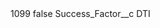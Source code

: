 <?xml version="1.0" encoding="UTF-8"?>
<CustomMetadata xmlns="http://soap.sforce.com/2006/04/metadata" xmlns:xsi="http://www.w3.org/2001/XMLSchema-instance" xmlns:xsd="http://www.w3.org/2001/XMLSchema">
    <label>1099</label>
    <protected>false</protected>
    <values>
        <field>Success_Factor__c</field>
        <value xsi:type="xsd:string">DTI</value>
    </values>
</CustomMetadata>
